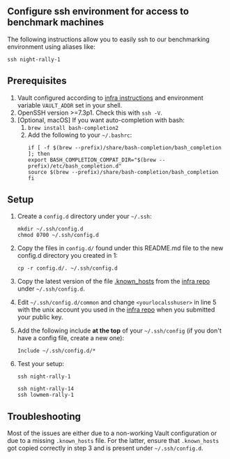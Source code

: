 ## Configure ssh environment for access to benchmark machines

The following instructions allow you to easily ssh to our benchmarking environment using aliases like:

```
ssh night-rally-1
```

## Prerequisites

1. Vault configured according to [infra instructions](https://github.com/elastic/infra/blob/master/docs/vault.md#github-auth) and environment variable `VAULT_ADDR` set in your shell.
2. OpenSSH version >=7.3p1. Check this with `ssh -V`.
3. \[Optional, macOS\] If you want auto-completion with bash:
    1. `brew install bash-completion2`
    2. Add the following to your `~/.bashrc`:
        ```
        if [ -f $(brew --prefix)/share/bash-completion/bash_completion ]; then
        export BASH_COMPLETION_COMPAT_DIR="$(brew --prefix)/etc/bash_completion.d"
        source $(brew --prefix)/share/bash-completion/bash_completion
        fi
        ```

## Setup

1. Create a `config.d` directory under your `~/.ssh`:

    ```
    mkdir ~/.ssh/config.d
    chmod 0700 ~/.ssh/config.d
    ```

2. Copy the files in `config.d/` found under this README.md file to the new config.d directory you created in 1:

    ```
    cp -r config.d/. ~/.ssh/config.d
    ```

3. Copy the latest version of the file [.known_hosts](https://github.com/elastic/infra/blob/master/ansible/.known_hosts) from the [infra repo](github.com/elastic/infra) under `~/.ssh/config.d`.
   
4. Edit `~/.ssh/config.d/common` and change `<yourlocalsshuser>` in line 5 with the unix account you used in the [infra repo](https://github.com/elastic/infra/blob/master/docs/accessing-instances.md#ssh-access) when you submitted your public key.

5. Add the following include **at the top** of your `~/.ssh/config` (if you don't have a config file, create a new one):

    ```
    Include ~/.ssh/config.d/*
    ```

6. Test your setup:

    ```
    ssh night-rally-1

    ssh night-rally-14
    ssh lowmem-rally-1
    ```

## Troubleshooting

Most of the issues are either due to a non-working Vault configuration or due to a missing `.known_hosts` file.
For the latter, ensure that `.known_hosts` got copied correctly in step 3 and is present under `~/.ssh/config.d`.